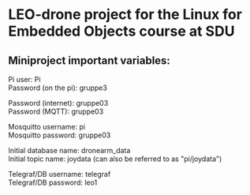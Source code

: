 # LEO-drone project for the Linux for Embedded Objects course at SDU

## Miniproject important variables:
Pi user: Pi <br />
Password (on the pi): gruppe3

Password (internet): gruppe03 <br />
Password (MQTT): gruppe03

Mosquitto username: pi <br />
Mosquitto password: gruppe03

Initial database name: dronearm_data <br />
Initial topic name: joydata (can also be referred to as "pi/joydata")

Telegraf/DB username: telegraf <br />
Telegraf/DB password: leo1
